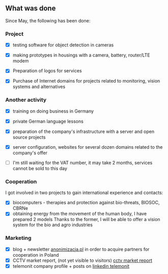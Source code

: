 ## What was done

Since May, the following has been done:

### Project
+ [x] testing software for object detection in cameras
+ [x] making prototypes in housings with a camera, battery, router/LTE modem
+ [x] Preparation of logos for services
+ [x] Purchase of Internet domains for projects related to monitoring, vision systems and alternatives


### Another activity
+ [x] training on doing business in Germany
+ [x] private German language lessons
+ [x] preparation of the company's infrastructure with a server and open source projects
+ [x] server configuration, websites for several dozen domains related to the company's offer
+ [ ] I'm still waiting for the VAT number, it may take 2 months, services cannot be sold to this day


### Cooperation
I got involved in two projects to gain international experience and contacts:
+ [x] biocomputers - therapies and protection against bio-threats, BIOSOC, CBRNe
+ [x] obtaining energy from the movement of the human body, I have prepared 2 models
  Thanks to the former, I will be able to offer a vision system for the bio and agro industries

### Marketing

+ [x] blog + newsletter [anonimizacja.pl](http://anonimizacja.pl) in order to acquire partners for cooperation in Poland
+ [x] CCTV market report, (not yet visible to visitors) [cctv market report](https://www.teleoperator.info/)
+ [x] telemonit company profile + posts on [linkedin telemonit](https://de.linkedin.com/company/telemonit)
